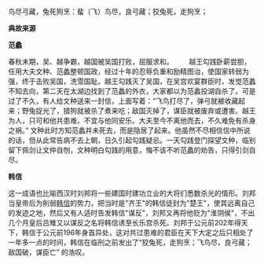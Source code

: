 鸟尽弓藏，兔死狗烹：蜚（飞）鸟尽，良弓藏；狡兔死，走狗烹；

**典故来源**

**范蠡**

春秋末期，吴、越争霸，越国被吴国打败，屈服求和。
　　越王勾践卧薪尝胆，任用大夫文种、范蠡整顿国政，经过十年的忍辱负重和励精图治，使国家转弱为强，终于击败吴国，洗雪国耻。越王勾践灭了吴国，在吴宫欢宴群臣时，发觉范蠡不知去向，第二天在太湖边找到了范蠡的外衣，大家都以为范蠡投湖自杀了。可是过了不久，有人给文种送来一封信，上面写着：“飞鸟打尽了，弹弓就被收藏起来；野兔捉光了，猎狗就被杀了煮来吃；敌国灭掉了，谋臣就被废弃或遭害。越王为人，只可和他共患难，不宜与他同安乐。大夫至今不离他而去，不久难免有杀身之祸。” 文种此时方知范蠡并未死去，而是隐居了起来。他虽然不尽相信信中所说的话，但从此常告病不去上朝，日久引起勾践疑忌。一天勾践登门探望文种，临别留下佩剑让文仲自刎，文种明白勾践的用意，悔不该不听范蠡的劝告，只得引剑自尽。

**韩信**

这一成语也比喻西汉时刘邦将一些建国时建功立业的大将们悉数杀光的情形。刘邦当皇帝后为削弱[韩信](https://baike.baidu.com/item/韩信)的势力，把当时是"齐王"的韩信徒封为"楚王"，使其远离自己的发迹之地，然后又有人适时告发韩信"谋反"，刘邦又再将他贬为"淮阴侯"，不出几个月皇后吕雉又以谋反之名将韩信诱至长乐宫杀死。刘邦于公元前202年得天下，韩信于公元前196年身首异处，这对共过患难的君臣在天下大定之后只相处了一年多一点的时间，韩信在临刑之前发出了“狡兔死，走狗烹；飞鸟尽，良弓藏；敌国破，谋臣亡” 的浩叹。

